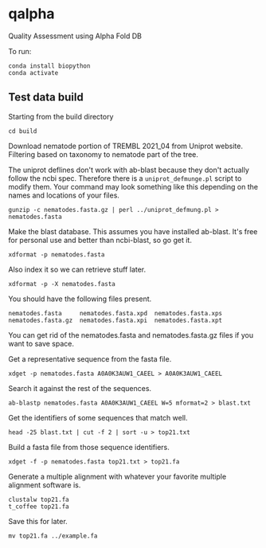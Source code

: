 qalpha
======

Quality Assessment using Alpha Fold DB

To run:

	conda install biopython
	conda activate

## Test data build ##

Starting from the build directory

	cd build

Download nematode portion of TREMBL 2021_04 from Uniprot website. Filtering based on taxonomy to nematode part of the tree.

The uniprot deflines don't work with ab-blast because they don't actually follow the ncbi spec. Therefore there is a `uniprot_defmunge.pl` script to modify them. Your command may look something like this depending on the names and locations of your files.

	gunzip -c nematodes.fasta.gz | perl ../uniprot_defmung.pl > nematodes.fasta

Make the blast database. This assumes you have installed ab-blast. It's free for personal use and better than ncbi-blast, so go get it.

	xdformat -p nematodes.fasta

Also index it so we can retrieve stuff later.

	xdformat -p -X nematodes.fasta

You should have the following files present.

	nematodes.fasta     nematodes.fasta.xpd  nematodes.fasta.xps
	nematodes.fasta.gz  nematodes.fasta.xpi  nematodes.fasta.xpt

You can get rid of the nematodes.fasta and nematodes.fasta.gz files if you want to save space.

Get a representative sequence from the fasta file.

	xdget -p nematodes.fasta A0A0K3AUW1_CAEEL > A0A0K3AUW1_CAEEL

Search it against the rest of the sequences.

	ab-blastp nematodes.fasta A0A0K3AUW1_CAEEL W=5 mformat=2 > blast.txt

Get the identifiers of some sequences that match well.

	head -25 blast.txt | cut -f 2 | sort -u > top21.txt

Build a fasta file from those sequence identifiers.

	xdget -f -p nematodes.fasta top21.txt > top21.fa

Generate a multiple alignment with whatever your favorite multiple alignment software is.

	clustalw top21.fa
	t_coffee top21.fa

Save this for later.

	mv top21.fa ../example.fa
